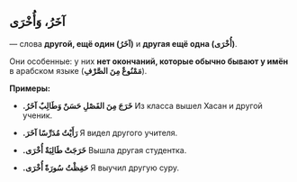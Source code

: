 ﻿**آخَرُ، وَأُخْرَى**
-
— слова **другой, ещё один (آخَرُ)** и **другая ещё одна (أُخْرَى)**. 

Они особенные: у них **нет окончаний, которые обычно бывают у имён** в арабском языке (**مَمْنُوعٌ مِنَ الصَّرْفِ**).


**Примеры:**

-   **.خَرَجَ مِنَ الفَصْلِ حَسَنٌ وَطَالِبٌ آخَرُ**
Из класса вышел Хасан и другой ученик.
    
-   **.رَأَيْتُ مُدَرِّسًا آخَرَ**
Я видел другого учителя.
    
-   **.خَرَجَتْ طَالِبَةٌ أُخْرَى**
Вышла другая студентка.
    
-   **.حَفِظْتُ سُورَةً أُخْرَى**
Я выучил другую суру.
    

